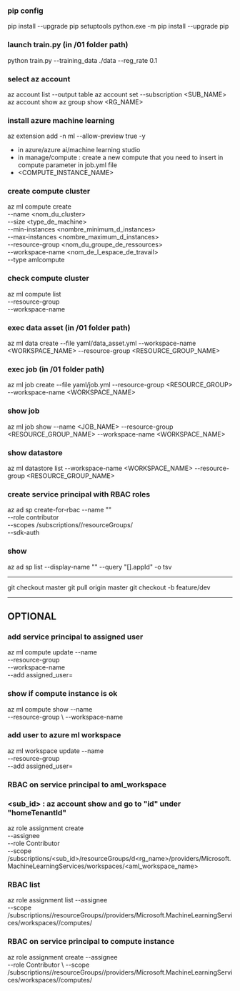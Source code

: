 ### pip config
pip install --upgrade pip setuptools
python.exe -m pip install --upgrade pip

### launch train.py (in /01 folder path)
python train.py --training_data ./data --reg_rate 0.1

### select az account
az account list --output table
az account set --subscription <SUB_NAME>
az account show
az group show <RG_NAME>

### install azure machine learning 
az extension add -n ml --allow-preview true -y

* in azure/azure ai/machine learning studio
* in manage/compute : create a new compute that you need to insert in compute parameter in job.yml file
* <COMPUTE_INSTANCE_NAME>

### create compute cluster
az ml compute create \
  --name <nom_du_cluster> \
  --size <type_de_machine> \
  --min-instances <nombre_minimum_d_instances> \
  --max-instances <nombre_maximum_d_instances> \
  --resource-group <nom_du_groupe_de_ressources> \
  --workspace-name <nom_de_l_espace_de_travail> \
  --type amlcompute

### check compute cluster
az ml compute list \
  --resource-group <resource-group> \
  --workspace-name <workspace-name>

### exec data asset (in /01 folder path)
az ml data create --file yaml/data_asset.yml --workspace-name <WORKSPACE_NAME> --resource-group <RESOURCE_GROUP_NAME>

### exec job (in /01 folder path)
az ml job create --file yaml/job.yml --resource-group <RESOURCE_GROUP> --workspace-name <WORKSPACE_NAME>

### show job
az ml job show --name <JOB_NAME> --resource-group <RESOURCE_GROUP_NAME> --workspace-name <WORKSPACE_NAME>

### show datastore
az ml datastore list --workspace-name <WORKSPACE_NAME> --resource-group <RESOURCE_GROUP_NAME>

### create service principal with RBAC roles
az ad sp create-for-rbac --name "<service-principal-name>" \
  --role contributor \
  --scopes /subscriptions/<subscription-id>/resourceGroups/<your-resource-group-name> \
  --sdk-auth

### show <client-id-du-service-principal>
az ad sp list --display-name "<service-principal-name>" --query "[].appId" -o tsv

-----------------

git checkout master
git pull origin master
git checkout -b feature/dev

-----------------

## OPTIONAL

### add service principal to assigned user
az ml compute update 
  --name <nom-de-l-instance-de-calcul> \
  --resource-group <nom-du-groupe-de-ressources> \
  --workspace-name <nom-du-workspace-aml> \
  --add assigned_user=<client-id-du-service-principal>

### show if compute instance is ok
az ml compute show --name <nom-de-l-instance-de-calcul> \
 --resource-group <nom-du-groupe-de-ressources> \ 
 --workspace-name <nom-du-workspace-aml>

### add user to azure ml workspace
az ml workspace update --name <nom-du-workspace-aml> \
  --resource-group <nom-du-groupe-de-ressources> \
  --add assigned_user=<client-id-du-service-principal>

### RBAC on service principal to aml_workspace
### <sub_id> : az account show and go to "id" under "homeTenantId"
az role assignment create \
  --assignee <client-id-du-service-principal> \
  --role Contributor \
  --scope /subscriptions/<sub_id>/resourceGroups/d<rg_name>/providers/Microsoft.MachineLearningServices/workspaces/<aml_workspace_name>

### RBAC list
az role assignment list --assignee <service-principal-id> \
  --scope /subscriptions/<subscription-id>/resourceGroups/<resource-group>/providers/Microsoft.MachineLearningServices/workspaces/<workspace-name>/computes/<compute-name>

### RBAC on service principal to compute instance
az role assignment create --assignee <service-principal-id> \
  --role Contributor \ 
  --scope /subscriptions/<subscription-id>/resourceGroups/<resource-group>/providers/Microsoft.MachineLearningServices/workspaces/<workspace-name>/computes/<compute-name>




  